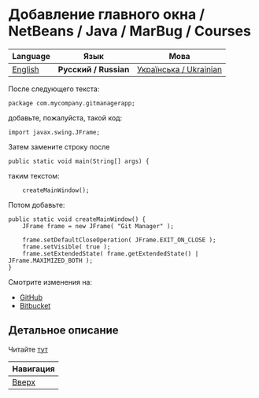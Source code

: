 # Добавление главного окна / NetBeans / Java / MarBug / Courses

| Language | Язык | Мова |
| -------- | ---- | ---- |
| [English](README.md) | **Русский / Russian** | [Українська / Ukrainian](README.uk.md) |

После следующего текста:

    package com.mycompany.gitmanagerapp;

добавьте, пожалуйста, такой код:

    import javax.swing.JFrame;

Затем замените строку после

    public static void main(String[] args) {

таким текстом:

        createMainWindow();

Потом добавьте:

    public static void createMainWindow() {
        JFrame frame = new JFrame( "Git Manager" );

        frame.setDefaultCloseOperation( JFrame.EXIT_ON_CLOSE );
        frame.setVisible( true );
        frame.setExtendedState( frame.getExtendedState() | JFrame.MAXIMIZED_BOTH );
    }

Смотрите изменения на:

* [GitHub](https://github.com/marbug/courses-marbug-java/compare/v0.6_before-add-main-window...v0.7_add-main-window)
* [Bitbucket](https://bitbucket.org/marbug/courses-marbug-java/branches/compare/v0.7_add-main-window%0Dv0.6_before-add-main-window#diff)

## Детальное описание ##

Читайте [тут](detailed-info/README.ru.md)

| Навигация                |
| ------------------------ |
| [Вверх](../README.ru.md) |
